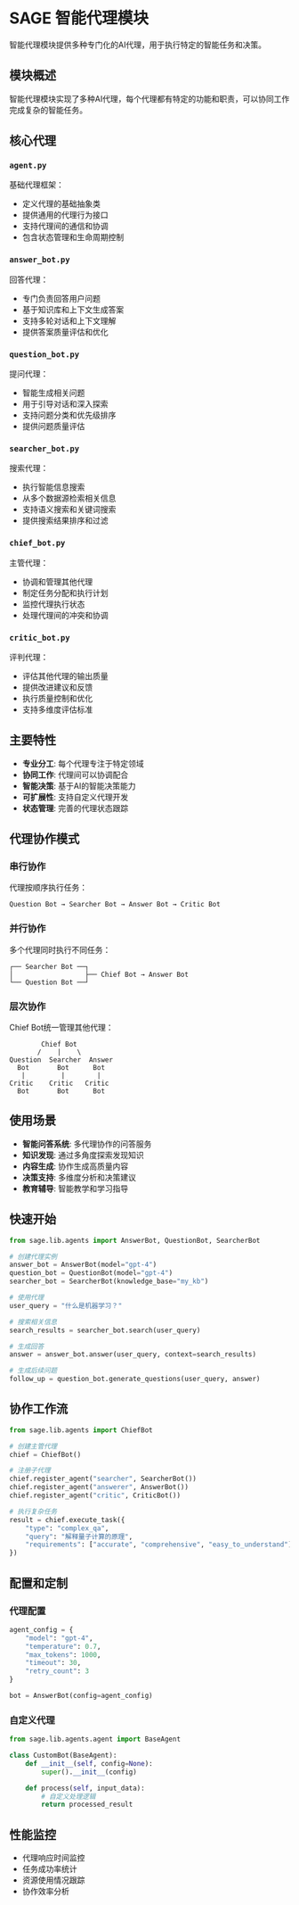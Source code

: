 # SAGE 智能代理模块

智能代理模块提供多种专门化的AI代理，用于执行特定的智能任务和决策。

## 模块概述

智能代理模块实现了多种AI代理，每个代理都有特定的功能和职责，可以协同工作完成复杂的智能任务。

## 核心代理

### `agent.py`
基础代理框架：
- 定义代理的基础抽象类
- 提供通用的代理行为接口
- 支持代理间的通信和协调
- 包含状态管理和生命周期控制

### `answer_bot.py`
回答代理：
- 专门负责回答用户问题
- 基于知识库和上下文生成答案
- 支持多轮对话和上下文理解
- 提供答案质量评估和优化

### `question_bot.py`
提问代理：
- 智能生成相关问题
- 用于引导对话和深入探索
- 支持问题分类和优先级排序
- 提供问题质量评估

### `searcher_bot.py`
搜索代理：
- 执行智能信息搜索
- 从多个数据源检索相关信息
- 支持语义搜索和关键词搜索
- 提供搜索结果排序和过滤

### `chief_bot.py`
主管代理：
- 协调和管理其他代理
- 制定任务分配和执行计划
- 监控代理执行状态
- 处理代理间的冲突和协调

### `critic_bot.py`
评判代理：
- 评估其他代理的输出质量
- 提供改进建议和反馈
- 执行质量控制和优化
- 支持多维度评估标准

## 主要特性

- **专业分工**: 每个代理专注于特定领域
- **协同工作**: 代理间可以协调配合
- **智能决策**: 基于AI的智能决策能力
- **可扩展性**: 支持自定义代理开发
- **状态管理**: 完善的代理状态跟踪

## 代理协作模式

### 串行协作
代理按顺序执行任务：
```
Question Bot → Searcher Bot → Answer Bot → Critic Bot
```

### 并行协作
多个代理同时执行不同任务：
```
┌── Searcher Bot ──┐
│                  ├── Chief Bot → Answer Bot
└── Question Bot ──┘
```

### 层次协作
Chief Bot统一管理其他代理：
```
        Chief Bot
       /    |    \
Question  Searcher  Answer
  Bot       Bot      Bot
   |         |        |
Critic    Critic   Critic
  Bot       Bot      Bot
```

## 使用场景

- **智能问答系统**: 多代理协作的问答服务
- **知识发现**: 通过多角度探索发现知识
- **内容生成**: 协作生成高质量内容
- **决策支持**: 多维度分析和决策建议
- **教育辅导**: 智能教学和学习指导

## 快速开始

```python
from sage.lib.agents import AnswerBot, QuestionBot, SearcherBot

# 创建代理实例
answer_bot = AnswerBot(model="gpt-4")
question_bot = QuestionBot(model="gpt-4")
searcher_bot = SearcherBot(knowledge_base="my_kb")

# 使用代理
user_query = "什么是机器学习？"

# 搜索相关信息
search_results = searcher_bot.search(user_query)

# 生成回答
answer = answer_bot.answer(user_query, context=search_results)

# 生成后续问题
follow_up = question_bot.generate_questions(user_query, answer)
```

## 协作工作流

```python
from sage.lib.agents import ChiefBot

# 创建主管代理
chief = ChiefBot()

# 注册子代理
chief.register_agent("searcher", SearcherBot())
chief.register_agent("answerer", AnswerBot())
chief.register_agent("critic", CriticBot())

# 执行复杂任务
result = chief.execute_task({
    "type": "complex_qa",
    "query": "解释量子计算的原理",
    "requirements": ["accurate", "comprehensive", "easy_to_understand"]
})
```

## 配置和定制

### 代理配置
```python
agent_config = {
    "model": "gpt-4",
    "temperature": 0.7,
    "max_tokens": 1000,
    "timeout": 30,
    "retry_count": 3
}

bot = AnswerBot(config=agent_config)
```

### 自定义代理
```python
from sage.lib.agents.agent import BaseAgent

class CustomBot(BaseAgent):
    def __init__(self, config=None):
        super().__init__(config)

    def process(self, input_data):
        # 自定义处理逻辑
        return processed_result
```

## 性能监控

- 代理响应时间监控
- 任务成功率统计
- 资源使用情况跟踪
- 协作效率分析
